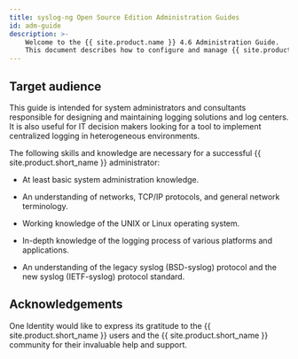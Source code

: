 ```yaml
---
title: syslog-ng Open Source Edition Administration Guides
id: adm-guide
description: >-
    Welcome to the {{ site.product.name }} 4.6 Administration Guide.
    This document describes how to configure and manage {{ site.product.name }} ({{ site.product.short_name }}). Background information for the technology and concepts used by the product is also discussed.
---
```


## Target audience

This guide is intended for system administrators and consultants
responsible for designing and maintaining logging solutions and log
centers. It is also useful for IT decision makers looking for a tool to
implement centralized logging in heterogeneous environments.

The following skills and knowledge are necessary for a successful
{{ site.product.short_name }} administrator:

- At least basic system administration knowledge.

- An understanding of networks, TCP/IP protocols, and general network
    terminology.

- Working knowledge of the UNIX or Linux operating system.

- In-depth knowledge of the logging process of various platforms and
    applications.

- An understanding of the legacy syslog (BSD-syslog) protocol
    and the new syslog (IETF-syslog) protocol standard.

## Acknowledgements

One Identity would like to express its gratitude to the {{ site.product.short_name }} users
and the {{ site.product.short_name }} community for their invaluable help and support.
